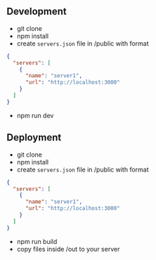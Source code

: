 ## Development
- git clone
- npm install
- create `servers.json` file in /public with format
```json
{
  "servers": [
    {
      "name": "server1",
      "url": "http://localhost:3000"
    }
  ]
}
```
- npm run dev

## Deployment
- git clone
- npm install
- create `servers.json` file in /public with format
```json
{
  "servers": [
    {
      "name": "server1",
      "url": "http://localhost:3000"
    }
  ]
}
```
- npm run build
- copy files inside /out to your server
